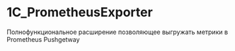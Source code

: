 # 1C_PrometheusExporter
Полнофункциональное расширение позволяющее выгружать метрики в Prometheus Pushgetway
